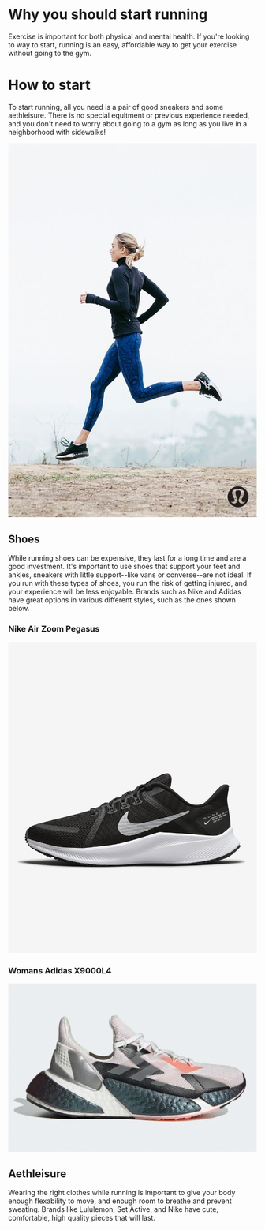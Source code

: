 # Why you should start running
<!DOCTYPE html>
<html>
<head>
<title>Running</title>
</head>  
<body>   
Exercise is important for both physical and mental health. If you're looking to way to start, running is an easy, affordable way to get your exercise without going to the gym.
  <h1>How to start</h1>
<p>To start running, all you need is a pair of good sneakers and some aethleisure. There is no special equitment or previous experience needed, and you don't need to worry about going to a gym as long as you live in a neighborhood with sidewalks!</p>
  <img src="a45dc13401cc72f663cb482eb30e3bc2.jpg" alt="girl running"> <!--picture of someone running-->
  <h2>Shoes</h2>
  <p> While running shoes can be expensive, they last for a long time and are a good investment. It's important to use shoes that support your feet and ankles, sneakers with little support--like vans or converse--are not ideal. If you run with these types of shoes, you run the risk of getting injured, and your experience will be less enjoyable.
  Brands such as Nike and Adidas have great options in various different styles, such as the ones shown below. </p>
  <h3>Nike Air Zoom Pegasus</h3>
  <img src="quest-4-mens-road-running-shoes-8k2ngj.png.jpeg" alt="men's adidas">
  <h3>Womans Adidas X9000L4</h3>
  <img src="X9000LR-feature-2.png.webp" alt="women's adidas">  
  <h2>Aethleisure</h2>
<p>Wearing the right clothes while running is important to give your body enough flexability to move, and enough room to breathe and prevent sweating. Brands like Lululemon, Set Active, and Nike have cute, comfortable, high quality pieces that will last. <p> 
    </body>
  </html>
